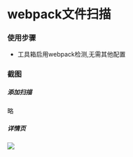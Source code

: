 # webpack文件扫描

### 使用步骤

- 工具箱启用webpack检测,无需其他配置

### 截图
##### 添加扫描
略


##### 详情页
![](/passivescan/webpack/jsmap.jpg)

